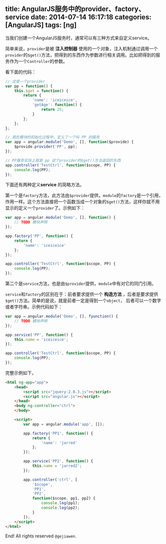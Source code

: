 title: AngularJS服务中的provider、factory、service
date: 2014-07-14 16:17:18
categories: [AngularJS]
tags: [ng]
---

当我们创建一个AngularJS服务时，通常可以有三种方式来自定义service。

简单来说，`provider`是被 **注入控制器** 使用的一个对象，注入机制通过调用一个`provider`的`$get()`方法，把得到的东西作为参数进行相关调用。比如把得到的服务作为一个`Controller`的参数。

看下面的代码：

```javascript
// 这是一个provider
var pp = function() {
    this.$get = function() {
        return {
            'name': 'iceiceice',
            'getAge': function() {
                return 25;
            }
        };
    };
};

// 我在模块的初始化过程中，定义了一个叫 PP 的服务
var app = angular.module('Demo', [], function($provide) {
    $provide.provider('PP', pp);
});

// PP服务实际上就是 pp 这个provider的$get()方法返回的东西
app.controller('TestCtrl', function($scope, PP) {
    console.log(PP);
});
```


下面还有两种定义**service** 的简略方法。


第一个是`factory`方法，此方法由`$provider`提供，`module`的`factory`是一个引用，作用一样。这个方法直接把一个函数当成一个对象的`$get()`方法，这样你就不用显示的定义一个`provider`了。示例如下：

```javascript
var app = angular.module('Demo', [], function() {
    // TODO 模块声明
});

app.factory('PP', function() {
    return {
        'name': 'iceiceice'
    };
});

app.controller('TestCtrl', function($scope, PP) {
    console.log(PP);
});
```


第二个是`service`方法，也是由`$provider`提供，`module`中有对它的同门引用。

`service`和`factory`的区别在于：前者要求提供一个 **构造方法** ，后者是要求提供 `$get()`方法。简单的是说，就是前者一定是得到一个`object`， 后者可以一个数字或者字符串。示例代码如下：

```javascript
var app = angular.module('Demo', [], fyunction() {
    // TODO 模块声明
});

app.service('PP', function() {
    this.name = 'iceiceice';
});

app.controller('TestCtrl', function($scope, PP) {
    console.log(PP);
});
```


完整示例如下，

```html
<html ng-app="app">
    <head>
        <script src="jquery-2.0.3.js"></script>
        <script src="angular.js"></script>
    </head>
    <body ng-controller="ctrl">
    </body>

    <script>
        var app = angular.module('app', []);

        app.factory('PP1', function() {
            return {
                'name': 'jarred'
            };
        });

        app.service('PP2', function() {
            this.name = 'jarred2';
        });

        app.controller('ctrl', [
            '$scope',
            'PP1',
            'PP2',
            function($scope, pp1, pp2) {
                console.log(pp1);
                console.log(pp2);
            }
        ]);
    </script>
</html>
```

End! All rights reserved `@gejiawen`.
